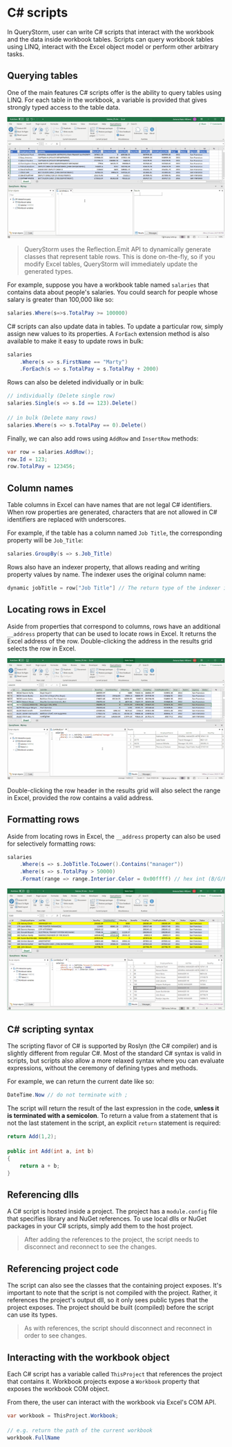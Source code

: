 # C# scripts

In QueryStorm, user can write C# scripts that interact with the workbook and the data inside workbook tables. Scripts can query workbook tables using LINQ, interact with the Excel object model or perform other arbitrary tasks.

## Querying tables

One of the main features C# scripts offer is the ability to query tables using LINQ. For each table in the workbook, a variable is provided that gives strongly typed access to the table data.

![Connect with C#](../Images/cs_querying.gif)

> QueryStorm uses the Reflection.Emit API to dynamically generate classes that represent table rows. This is done on-the-fly, so if you modify Excel tables, QueryStorm will immediately update the generated types.

For example, suppose you have a workbook table named `salaries` that contains data about people's salaries. You could search for people whose salary is greater than 100,000 like so:

```csharp
salaries.Where(s=>s.TotalPay >= 100000)
```

C# scripts can also update data in tables. To update a particular row, simply assign new values to its properties. A `ForEach` extension method is also available to make it easy to update rows in bulk:

```csharp
salaries
    .Where(s => s.FirstName == "Marty")
    .ForEach(s => s.TotalPay = s.TotalPay + 2000)
```

Rows can also be deleted individually or in bulk:

```csharp
// individually (Delete single row)
salaries.Single(s => s.Id == 123).Delete()

// in bulk (Delete many rows)
salaries.Where(s => s.TotalPay == 0).Delete()
```

Finally, we can also add rows using `AddRow` and `InsertRow` methods:

```csharp
var row = salaries.AddRow();
row.Id = 123;
row.TotalPay = 123456;
```

## Column names

Table columns in Excel can have names that are not legal C# identifiers. When row properties are generated, characters that are not allowed in C# identifiers are replaced with underscores.

For example, if the table has a column named `Job Title`, the corresponding property will be `Job_Title`:

```csharp
salaries.GroupBy(s => s.Job_Title)
```

Rows also have an indexer property, that allows reading and writing property values by name. The indexer uses the original column name:

``` csharp
dynamic jobTitle = row["Job Title"] // The return type of the indexer is `dynamic`.
```

## Locating rows in Excel

Aside from properties that correspond to columns, rows have an additional `__address` property that can be used to locate rows in Excel. It returns the Excel address of the row. Double-clicking the address in the results grid selects the row in Excel.

![Go to row in Excel](../Images/cs_double_click_address.gif)

Double-clicking the row header in the results grid will also select the range in Excel, provided the row contains a valid address.

## Formatting rows

Aside from locating rows in Excel, the `__address` property can also be used for selectively formatting rows:

```csharp
salaries
	.Where(s => s.JobTitle.ToLower().Contains("manager"))
	.Where(s => s.TotalPay > 50000)
	.Format(range => range.Interior.Color = 0x00ffff) // hex int (B/G/R)
```

![C# formatting rows](../Images/cs_format_rows.png)

<!-- todo: Cells() method -->

## C# scripting syntax

The scripting flavor of C# is supported by Roslyn (the C# compiler) and is slightly different from regular C#. Most of the standard C# syntax is valid in scripts, but scripts also allow a more relaxed syntax where you can evaluate expressions, without the ceremony of defining types and methods.

For example, we can return the current date like so:

```csharp
DateTime.Now // do not terminate with ;
``` 
The script will return the result of the last expression in the code, **unless it is terminated with a semicolon**. To return a value from a statement that is not the last statement in the script, an explicit `return` statement is required:

```csharp
return Add(1,2);

public int Add(int a, int b)
{
	return a + b;
}

```

## Referencing dlls

A C# script is hosted inside a project. The project has a `module.config` file that specifies library and NuGet references. To use local dlls or NuGet packages in your C# scripts, simply add them to the host project.

> After adding the references to the project, the script needs to disconnect and reconnect to see the changes.

## Referencing project code

The script can also see the classes that the containing project exposes. It's important to note that the script is not compiled with the project. Rather, it references the project's output dll, so it only sees public types that the project exposes. The project should be built (compiled) before the script can use its types.

> As with references, the script should disconnect and reconnect in order to see changes.

## Interacting with the workbook object

Each C# script has a variable called `ThisProject` that references the project that contains it. Workbook projects expose a `Workbook` property that exposes the workbook COM object.

From there, the user can interact with the workbook via Excel's COM API.

```csharp
var workbook = ThisProject.Workbook;

// e.g. return the path of the current workbook
workbook.FullName
```
